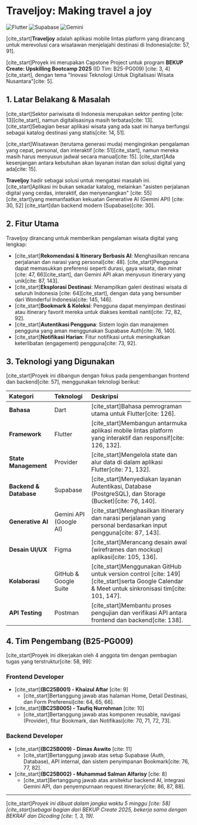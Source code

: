 # Traveljoy: Making travel a joy

![Flutter](https://img.shields.io/badge/Flutter-02569B?style=for-the-badge&logo=flutter&logoColor=white)
![Supabase](https://img.shields.io/badge/Supabase-3ECF8E?style=for-the-badge&logo=supabase&logoColor=white)
![Gemini](https://img.shields.io/badge/Gemini_API-8E75B2?style=for-the-badge&logo=google&logoColor=white)

[cite_start]**Traveljoy** adalah aplikasi mobile lintas platform yang dirancang untuk merevolusi cara wisatawan menjelajahi destinasi di Indonesia[cite: 57, 91].

[cite_start]Proyek ini merupakan Capstone Project untuk program **BEKUP Create: Upskilling Bootcamp 2025** (ID Tim: B25-PG009) [cite: 3, 4][cite_start], dengan tema "Inovasi Teknologi Untuk Digitalisasi Wisata Nusantara"[cite: 5].

## 1. Latar Belakang & Masalah

[cite_start]Sektor pariwisata di Indonesia merupakan sektor penting [cite: 13][cite_start], namun digitalisasinya masih terbatas[cite: 13]. [cite_start]Sebagian besar aplikasi wisata yang ada saat ini hanya berfungsi sebagai katalog destinasi yang statis[cite: 14, 51].

[cite_start]Wisatawan (terutama generasi muda) menginginkan pengalaman yang cepat, personal, dan interaktif [cite: 51][cite_start], namun mereka masih harus menyusun jadwal secara manual[cite: 15]. [cite_start]Ada kesenjangan antara kebutuhan akan layanan instan dan solusi digital yang ada[cite: 15].

**Traveljoy** hadir sebagai solusi untuk mengatasi masalah ini. [cite_start]Aplikasi ini bukan sekadar katalog, melainkan "asisten perjalanan digital yang cerdas, interaktif, dan menyenangkan" [cite: 55] [cite_start]yang memanfaatkan kekuatan Generative AI (Gemini API) [cite: 30, 52] [cite_start]dan backend modern (Supabase)[cite: 30].

## 2. Fitur Utama

Traveljoy dirancang untuk memberikan pengalaman wisata digital yang lengkap:

* [cite_start]**Rekomendasi & Itinerary Berbasis AI**: Menghasilkan rencana perjalanan dan narasi yang personal[cite: 48]. [cite_start]Pengguna dapat memasukkan preferensi seperti durasi, gaya wisata, dan minat [cite: 47, 66][cite_start], dan Gemini API akan menyusun itinerary yang unik[cite: 87, 143].
* [cite_start]**Eksplorasi Destinasi**: Menampilkan galeri destinasi wisata di seluruh Indonesia [cite: 64][cite_start], dengan data yang bersumber dari Wonderful Indonesia[cite: 145, 146].
* [cite_start]**Bookmark & Koleksi**: Pengguna dapat menyimpan destinasi atau itinerary favorit mereka untuk diakses kembali nanti[cite: 72, 82, 92].
* [cite_start]**Autentikasi Pengguna**: Sistem login dan manajemen pengguna yang aman menggunakan Supabase Auth[cite: 76, 140].
* [cite_start]**Notifikasi Harian**: Fitur notifikasi untuk meningkatkan keterlibatan (engagement) pengguna[cite: 73, 92].

## 3. Teknologi yang Digunakan

[cite_start]Proyek ini dibangun dengan fokus pada pengembangan frontend dan backend[cite: 57], menggunakan teknologi berikut:

| Kategori | Teknologi | Deskripsi |
| :--- | :--- | :--- |
| **Bahasa** | Dart | [cite_start]Bahasa pemrograman utama untuk Flutter[cite: 126]. |
| **Framework** | Flutter | [cite_start]Membangun antarmuka aplikasi mobile lintas platform yang interaktif dan responsif[cite: 126, 132]. |
| **State Management** | Provider | [cite_start]Mengelola state dan alur data di dalam aplikasi Flutter[cite: 71, 132]. |
| **Backend & Database** | Supabase | [cite_start]Menyediakan layanan Autentikasi, Database (PostgreSQL), dan Storage (Bucket)[cite: 76, 140]. |
| **Generative AI** | Gemini API (Google AI) | [cite_start]Menghasilkan itinerary dan narasi perjalanan yang personal berdasarkan input pengguna[cite: 87, 143]. |
| **Desain UI/UX** | Figma | [cite_start]Merancang desain awal (wireframes dan mockup) aplikasi[cite: 105, 136]. |
| **Kolaborasi** | GitHub & Google Suite | [cite_start]Menggunakan GitHub untuk version control [cite: 149] [cite_start]serta Google Calendar & Meet untuk sinkronisasi tim[cite: 101, 147]. |
| **API Testing** | Postman | [cite_start]Membantu proses pengujian dan verifikasi API antara frontend dan backend[cite: 138]. |

## 4. Tim Pengembang (B25-PG009)

[cite_start]Proyek ini dikerjakan oleh 4 anggota tim dengan pembagian tugas yang terstruktur[cite: 58, 99]:

### Frontend Developer
* [cite_start]**(BC25B001) - Khaizul Aftar** [cite: 9]
    * [cite_start]Bertanggung jawab atas halaman Home, Detail Destinasi, dan Form Preferensi[cite: 64, 65, 66].
* [cite_start]**(BC25B005) - Taufiq Nurrohman** [cite: 10]
    * [cite_start]Bertanggung jawab atas komponen reusable, navigasi (Provider), fitur Bookmark, dan Notifikasi[cite: 70, 71, 72, 73].

### Backend Developer
* [cite_start]**(BC25B009) - Dimas Aswito** [cite: 11]
    * [cite_start]Bertanggung jawab atas setup Supabase (Auth, Database), API internal, dan sistem penyimpanan Bookmark[cite: 76, 77, 82].
* [cite_start]**(BC25B002) - Muhammad Salman Alfarisy** [cite: 8]
    * [cite_start]Bertanggung jawab atas arsitektur backend AI, integrasi Gemini API, dan penyempurnaan request itinerary[cite: 86, 87, 88].

---
[cite_start]*Proyek ini dibuat dalam jangka waktu 5 minggu [cite: 58] [cite_start]sebagai bagian dari BEKUP Create 2025, bekerja sama dengan BEKRAF dan Dicoding [cite: 1, 3, 19]*.